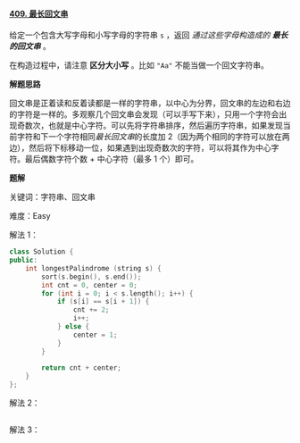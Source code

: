 #### [409. 最长回文串](https://leetcode.cn/problems/longest-palindrome/)

给定一个包含大写字母和小写字母的字符串 `s` ，返回 *通过这些字母构造成的 **最长的回文串*** 。

在构造过程中，请注意 **区分大小写** 。比如 `"Aa"` 不能当做一个回文字符串。

**解题思路**

回文串是正着读和反着读都是一样的字符串，以中心为分界，回文串的左边和右边的字符是一样的。多观察几个回文串会发现（可以手写下来），只用一个字符会出现奇数次，也就是中心字符。可以先将字符串排序，然后遍历字符串，如果发现当前字符和下一个字符相同*最长回文串*的长度加 2（因为两个相同的字符可以放在两边），然后将下标移动一位，如果遇到出现奇数次的字符，可以将其作为中心字符。最后偶数字符个数 + 中心字符（最多 1 个）即可。

**题解**

关键词：字符串、回文串

难度：Easy

解法 1：

```c++
class Solution {
public:
    int longestPalindrome (string s) {
        sort(s.begin(), s.end());
        int cnt = 0, center = 0;
        for (int i = 0; i < s.length(); i++) {
            if (s[i] == s[i + 1]) {
                cnt += 2;
                i++;
            } else {
                center = 1;
            }
        }
        
        return cnt + center;
    }
};
```

解法 2：

```c++

```

解法 3：

```c++

```

